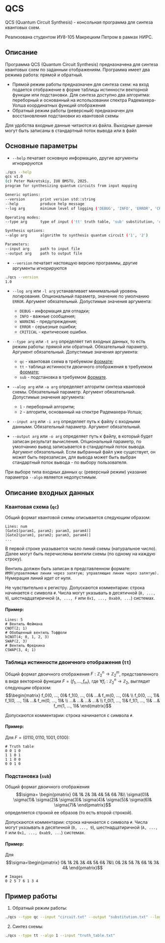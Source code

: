# QCS

QCS (Quantum Circuit Synthesis) - консольная программа для синтеза квантовых схем.

Реализована студентом ИУ8-105 Макрецким Петром в рамках НИРС.

## Описание

Программа QCS (Quantum Circuit Synthesis) предназначена для синтеза квантовых схем по заданным отображениям. Программа
имеет два режима работа: прямой и обратный.

* Прямой режим работы предназначен для синтеза схем: на вход подается отображение в форме таблицы истинности векторной
  функции или подстановки. Для синтеза доступно два алгоритма: переборный и основанный на использовании спектра
  Радемахера-Уолша координатных функций отображения
* Обратный режим работы (реверсный) предназначен для восстановления подстановки из квантовой схемы

Для удобства входные данные читаются из файла. Выходные данные могут быть записаны в стандартный поток вывода или в файл

## Основные параметры

* `--help` печатает основную информацию, другие аргументы игнорируются

```bash
./qcs --help
qcs v1.0
(c) Peter Makretskiy, IU8 BMSTU, 2025.
program for synthesizing quantum circuits from input mapping

Generic options:
--version       print version std::string
--help          produce help message
--log arg       minimum level of logging ('DEBUG', 'INFO', 'ERROR', 'CRITICAL')

Operating modes:
--type arg      type of input ('tt' truth table, 'sub' substitution, 'qc' quantum circuit)

Synthesis options:
--algo arg      algorithm to synthesis quantum circuit ('1', '2')

Parameters:
--input arg     path to input file
--output arg    path to output file
```

* `--version` печатает настоящую версию программы, другие аргументы игнорируются

```bash
./qcs --version
1.0
```

* `--log arg` или `-l arg` устанавливает минимальный уровень логирования. Опциональный параметр, значение по умолчанию
  `ERROR`. Аргумент обязательный. Допустимые значения аргумента:
    * `DEBUG` - информация для отладки;
    * `INFO` - важные сообщения;
    * `WARNING` - предупреждения;
    * `ERROR` - серьезные ошибки;
    * `CRITICAL` - критические ошибки.

* `--type arg` или `-t arg` определяет тип входных данных, то есть режим работы: прямой или обратный. Обязательный
  параметр. Аргумент обязательный. Допустимые значения аргумента:
    * `qc` - квантовая схема в требуемом [формате](#пример);
    * `tt` - таблица истинности двоичного отображения в требуемом [формате](#пример-1);
    * `sub` - подстановка в требуемом [формате](#пример-2).

* `--alog arg` или `-a arg` определяет алгоритм синтеза квантовой схемы. Обязательный параметр. Аргумент обязательный.
  Допустимые значения аргумента:
    * `1` - переборный алгоритм;
    * `2` - алгоритм, основанный на спектре Радемахера-Уолша;

* `--input arg` или `-i arg` определяет путь к файлу с входными данными. Обязательный параметр. Аргумент обязательный.

* `--output arg` или `-o arg` определяет путь к файлу, в который будет записан результат вычисления. Опциональный
  параметр, по умолчанию вывод записывается в стандартный поток вывода. Аргумент обязательный. Если выбранный файл уже
  существует, он может быть перезаписан, для вывода может быть выбран стандартный поток вывода - по выбору пользователя.

При выборе типа входных данных `qc` (реверсный режим) указание параметра `--algo` является недопустимым.

## Описание входных данных

### Квантовая схема (`qc`)

Общий формат квантовой схемы описывается следующим образом:

```angular2html
Lines: num
[Gate1(param1, param2; param3, param4)]
[Gate2(param1, param2; param3, param4)]
...
```

В первой строке указывается число линий схемы (натуральное число). Далее могут быть перечислены вентили схемы (по одному
на каждую строку).

Вентиль должен быть записан в представленном формате:
`ИМЯ(управляемые линии через запятую; управляющие линии через запятую).` Нумерация линий идет от нуля.

Не чувствительно к регистру. Допускаются комментарии: строка начинается с символа `#`. Числа могут указывать в
десятичной (`0, ..., 9`), шестнадцатиричной (`A, ..., F` или `0x1, ..., 0xab9, ...`) системах.

#### Пример:

```angular2html
Lines: 5
# Вентиль Феймана
CNOT(2; 1)
# Обобщенный вентиль Тоффоли
kCNOT(4; 0, 1, 2, 3)
SWAP(2, 3)
# Вентиль Фредкина
CSWAP(3, 4; 1)
```

### Таблица истинности двоичного отображения (`tt`)

Общий формат двоичного отображения $F:\mathbb{Z}_2^n\to\mathbb{Z}_2^m$, представленного в виде векторной
функции $F=(f_1, ..., f_m)$, где $\forall f_i:\mathbb{Z}_2^n\to\mathbb{Z}_2$, выглядит следующим образом:
$$\begin{matrix}
f_0(0, ..., 0)& f_1(0, ..., 0)& ...& f_m(0, ..., 0)& \\
f_0(0, ..., 1)& f_1(0, ..., 1)& ...& f_m(0, ..., 1)& \\
...& ...& ...& ...& \\
f_0(1, ..., 1)& f_1(1, ..., 1)& ...& f_m(1, ..., 1)&
\end{matrix}$$

Допускаются комментарии: строка начинается с символа `#`.

#### Пример:

Для $F=(0110, 0110, 1001, 0100)$:

```angular2html
# Truth table
0 0 1 0
1 1 0 1
1 1 0 0
0 0 1 0
```

### Подстановка (`sub`)

Общий формат двоичного отображения $$\sigma=
\begin{pmatrix}
0& 1& 2& 3& 4& 5& 6& 7&\\
\sigma(0)& \sigma(1)& \sigma(2)& \sigma(3)& \sigma(4)& \sigma(5)& \sigma(6)& \sigma(7)&
\end{pmatrix}$$ определяется строкой ее образов (то есть второй строкой).

Допускаются комментарии: строка начинается с символа `#`. Числа могут указывать в десятичной (`0, ..., 9`),
шестнадцатиричной (`A, ..., F` или `0x1, ..., 0xab9, ...`) системах.

#### Пример:

Для $$\sigma=\begin{pmatrix}
0& 1& 2& 3& 4& 5& 6& 7&\\
0& 2& 5& 7& 6& 1& 3& 4&
\end{pmatrix}$$

```angular2html
# Images
0 2 5 7 6 1 3 4
```

## Пример работы

1. Обратный режим работы:

```bash
./qcs --type qc --input "circuit.txt" --output "substitution.txt" --log INFO
```

2. Синтез схемы:

```bash
./qcs --type tt --algo 1 --input "truth_table.txt"
```
